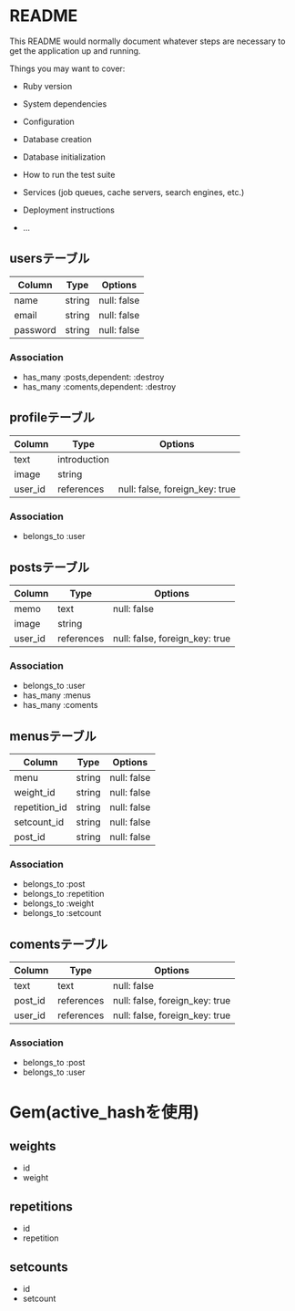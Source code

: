 # README

This README would normally document whatever steps are necessary to get the
application up and running.

Things you may want to cover:

* Ruby version

* System dependencies

* Configuration

* Database creation

* Database initialization

* How to run the test suite

* Services (job queues, cache servers, search engines, etc.)

* Deployment instructions

* ...


## usersテーブル
|Column|Type|Options|
|------|----|-------|
|name|string|null: false|
|email|string|null: false|
|password|string|null: false|
### Association
- has_many :posts,dependent: :destroy
- has_many :coments,dependent: :destroy


## profileテーブル
|Column|Type|Options|
|------|----|-------|
|text|introduction||
|image|string|
|user_id|references|null: false, foreign_key: true|
### Association
- belongs_to :user


## postsテーブル
|Column|Type|Options|
|------|----|-------|
|memo|text|null: false|
|image|string|
|user_id|references|null: false, foreign_key: true|
### Association
- belongs_to :user
- has_many :menus
- has_many :coments


## menusテーブル
|Column|Type|Options|
|------|----|-------|
|menu|string|null: false|
|weight_id|string|null: false|
|repetition_id|string|null: false|
|setcount_id|string|null: false|
|post_id|string|null: false|
### Association
- belongs_to :post
- belongs_to :repetition
- belongs_to :weight
- belongs_to :setcount


## comentsテーブル
|Column|Type|Options|
|------|----|-------|
|text|text|null: false|
|post_id|references|null: false, foreign_key: true|
|user_id|references|null: false, foreign_key: true|
### Association
- belongs_to :post
- belongs_to :user



# Gem(active_hashを使用)

## weights
- id
- weight

## repetitions
- id
- repetition

## setcounts
- id
- setcount









